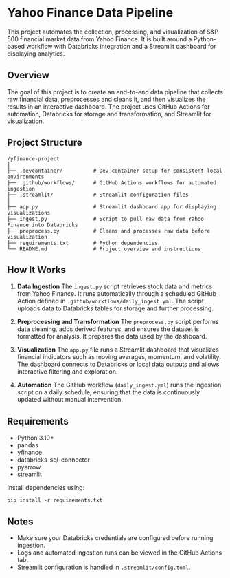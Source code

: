 # Yahoo Finance Data Pipeline

This project automates the collection, processing, and visualization of S&P 500 financial market data from Yahoo Finance. It is built around a Python-based workflow with Databricks integration and a Streamlit dashboard for displaying analytics.

## Overview

The goal of this project is to create an end-to-end data pipeline that collects raw financial data, preprocesses and cleans it, and then visualizes the results in an interactive dashboard. The project uses GitHub Actions for automation, Databricks for storage and transformation, and Streamlit for visualization.

## Project Structure

```
/yfinance-project
│
├── .devcontainer/          # Dev container setup for consistent local environments
├── .github/workflows/      # GitHub Actions workflows for automated ingestion
├── .streamlit/             # Streamlit configuration files
│
├── app.py                  # Streamlit dashboard app for displaying visualizations
├── ingest.py               # Script to pull raw data from Yahoo Finance into Databricks
├── preprocess.py           # Cleans and processes raw data before visualization
├── requirements.txt        # Python dependencies
└── README.md               # Project overview and instructions
```

## How It Works

1. **Data Ingestion**
   The `ingest.py` script retrieves stock data and metrics from Yahoo Finance. It runs automatically through a scheduled GitHub Action defined in `.github/workflows/daily_ingest.yml`. The script uploads data to Databricks tables for storage and further processing.

2. **Preprocessing and Transformation**
   The `preprocess.py` script performs data cleaning, adds derived features, and ensures the dataset is formatted for analysis. It prepares the data used by the dashboard.

3. **Visualization**
   The `app.py` file runs a Streamlit dashboard that visualizes financial indicators such as moving averages, momentum, and volatility. The dashboard connects to Databricks or local data outputs and allows interactive filtering and exploration.

4. **Automation**
   The GitHub workflow (`daily_ingest.yml`) runs the ingestion script on a daily schedule, ensuring that the data is continuously updated without manual intervention.

## Requirements

* Python 3.10+
* pandas
* yfinance
* databricks-sql-connector
* pyarrow
* streamlit

Install dependencies using:

```
pip install -r requirements.txt
```


## Notes

* Make sure your Databricks credentials are configured before running ingestion.
* Logs and automated ingestion runs can be viewed in the GitHub Actions tab.
* Streamlit configuration is handled in `.streamlit/config.toml`.

